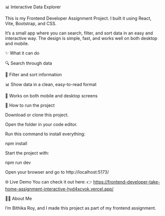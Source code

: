 📊 Interactive Data Explorer

This is my Frontend Developer Assignment Project.
I built it using React, Vite, Bootstrap, and CSS.

It’s a small app where you can search, filter, and sort data in an easy and interactive way. The design is simple, fast, and works well on both desktop and mobile.

✨ What it can do

🔍 Search through data

📂 Filter and sort information

📊 Show data in a clean, easy-to-read format

📱 Works on both mobile and desktop screens

🚀 How to run the project

Download or clone this project.

Open the folder in your code editor.

Run this command to install everything:

npm install


Start the project with:

npm run dev


Open your browser and go to http://localhost:5173/

🌐 Live Demo
You can check it out here:
👉 https://frontend-developer-take-home-assignment-interactive-hyd4xcyok.vercel.app/


👩‍💻 About Me

I’m Bithika Roy, and I made this project as part of my frontend assignment.
